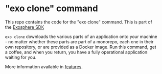 # "exo clone" command

This repo contains the code for the "exo clone" command. This is part of the [Exosphere SDK](https://github.com/Originate/exosphere-sdk)

`exo clone` downloads the various parts of an application onto your machine - 
no matter whether these parts are part of a monorepo, each one in their own repository,
or are provided as a Docker image.
Run this command, get a coffee, and when you return,
you have a fully operational application waiting for you.

More information available in [features](features).
